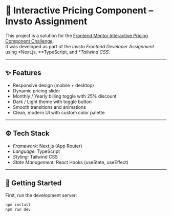 # 🚀 Interactive Pricing Component – Invsto Assignment

This project is a solution for the [Frontend Mentor Interactive Pricing Component Challenge](https://www.frontendmentor.io/challenges/interactive-pricing-component-t0m8PIyY8).  
It was developed as part of the *Invsto Frontend Developer Assignment* using *Next.js, **TypeScript, and **Tailwind CSS*.

---

## ✨ Features
- Responsive design (mobile + desktop)
- Dynamic pricing slider
- Monthly / Yearly billing toggle with 25% discount
- Dark / Light theme with toggle button
- Smooth transitions and animations
- Clean, modern UI with custom color palette

---

## ⚙ Tech Stack
- *Framework:* Next.js (App Router)
- *Language:* TypeScript
- *Styling:* Tailwind CSS
- *State Management:* React Hooks (useState, useEffect)

---

## 🧠 Getting Started

First, run the development server:

```bash
npm install
npm run dev